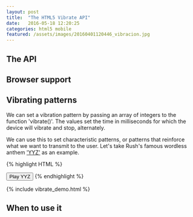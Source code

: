 ```yaml
---
layout: post
title:  "The HTML5 Vibrate API"
date:   2016-05-18 12:20:25
categories: html5 mobile
featured: /assets/images/20160401120446_vibracion.jpg
---
```

## The API
## Browser support
## Vibrating patterns

We can set a vibration pattern by passing an array of integers to the function 'vibrate()'. 
The values set the time in milliseconds for which the device will vibrate and stop, alternately.

We can use this to set characteristic patterns, or patterns that reinforce what we want to transmit to the user.
Let's take Rush's famous wordless anthem ['YYZ'](https://play.spotify.com/track/1E0ONfqq74b4gYhdlyhMSB) as an example.



{% highlight HTML %}
<script>
  function playYYZ(){

    navigator.vibrate = navigator.vibrate || 
                        navigator.webkitVibrate ||
                        navigator.mozVibrate || 
                        navigator.msVibrate;
    var dot = [100, 100];
    var slash = [300, 100];
    var y = slash.concat(dot, slash, slash);
    var z = slash.concat(slash, dot, dot);
    var yyz = y.concat(y).concat(z);
    if (navigator.vibrate) {
      navigator.vibrate(yyz);
    }
  }
</script>
<button id="yyz-demo" 
  href="PleaseEnableJavascript.html" 
  onclick="playYYZ();return false;">
  Play YYZ
</button>
{% endhighlight %}

{% include vibrate_demo.html %}

## When to use it
